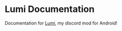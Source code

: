 # **Lumi Documentation**

Documentation for [Lumi](https://github.com/C0C0B01/Lumi), my discord mod for Android!
